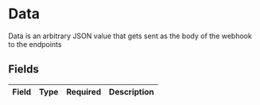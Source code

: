 # Data

Data is an arbitrary JSON value that gets sent as the body of the
webhook to the endpoints


## Fields

| Field       | Type        | Required    | Description |
| ----------- | ----------- | ----------- | ----------- |